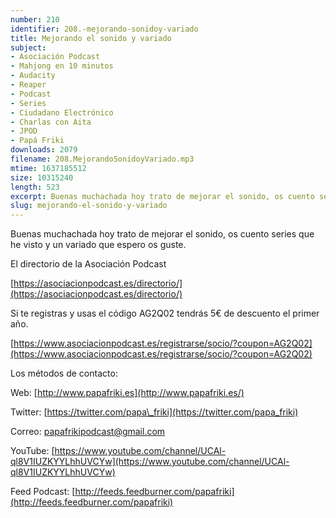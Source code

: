 ```yaml
---
number: 210
identifier: 208.-mejorando-sonidoy-variado
title: Mejorando el sonido y variado
subject:
- Asociación Podcast
- Mahjong en 10 minutos
- Audacity
- Reaper
- Podcast
- Series
- Ciudadano Electrónico
- Charlas con Aita
- JPOD
- Papá Friki
downloads: 2079
filename: 208.MejorandoSonidoyVariado.mp3
mtime: 1637185512
size: 10315240
length: 523
excerpt: Buenas muchachada hoy trato de mejorar el sonido, os cuento series que he visto y un variado que espero os guste
slug: mejorando-el-sonido-y-variado
---
```

Buenas muchachada hoy trato de mejorar el sonido, os cuento series que he visto y un variado que espero os guste.

El directorio de la Asociación Podcast

[https://asociacionpodcast.es/directorio/](https://asociacionpodcast.es/directorio/)

Si te registras y usas el código AG2Q02 tendrás 5€ de descuento el primer año.

[https://www.asociacionpodcast.es/registrarse/socio/?coupon=AG2Q02](https://www.asociacionpodcast.es/registrarse/socio/?coupon=AG2Q02)

Los métodos de contacto:

Web: [http://www.papafriki.es](http://www.papafriki.es/)

Twitter: [https://twitter.com/papa\_friki](https://twitter.com/papa_friki)

Correo: [papafrikipodcast@gmail.com](https://archive.org/details/papafrikipodast@gmail.com)

YouTube: [https://www.youtube.com/channel/UCAl-ql8V1IUZKYYLhhUVCYw](https://www.youtube.com/channel/UCAl-ql8V1IUZKYYLhhUVCYw)

Feed Podcast: [http://feeds.feedburner.com/papafriki](http://feeds.feedburner.com/papafriki)